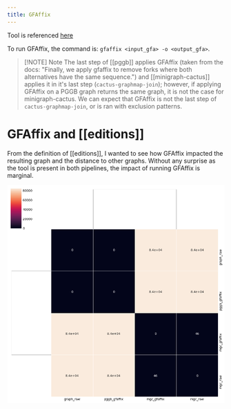 ```yaml
---
title: GFAffix
---
```

Tool is referenced [here](https://github.com/marschall-lab/GFAffix)

To run GFAffix, the command is: `gfaffix <input_gfa> -o <output_gfa>`.

> [!NOTE] Note
> The last step of [[pggb]] applies GFAffix (taken from the docs: "Finally, we apply gfaffix to remove forks where both alternatives have the same sequence.") and [[minigraph-cactus]] applies it in it's last step (`cactus-graphmap-join`); however, if applying GFAffix on a PGGB graph returns the same graph, it is not the case for minigraph-cactus. We can expect that GFAffix is not the last step of `cactus-graphmap-join`, or is ran with exclusion patterns.

# GFAffix and [[editions]]

From the definition of [[editions]], I wanted to see how GFAffix impacted the resulting graph and the distance to other graphs. Without any surprise as the tool is present in both pipelines, the impact of running GFAffix is marginal.

![](https://github.com/Tharos-ux/pangenome-notes/blob/v4/imgs/gfaffix_clustering.png)

